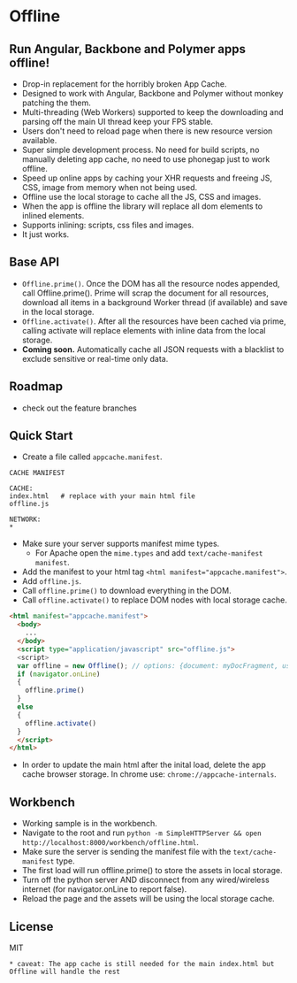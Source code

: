 # Offline

## Run Angular, Backbone and Polymer apps offline!

* Drop-in replacement for the horribly broken App Cache.
* Designed to work with Angular, Backbone and Polymer without monkey patching the them.
* Multi-threading (Web Workers) supported to keep the downloading and parsing off the main UI thread keep your FPS stable.
* Users don't need to reload page when there is new resource version available.
* Super simple development process. No need for build scripts, no manually deleting app cache, no need to use phonegap just to work offline.
* Speed up online apps by caching your XHR requests and freeing JS, CSS, image from memory when not being used.
* Offline use the local storage to cache all the JS, CSS and images.
* When the app is offline the library will replace all dom elements to inlined elements.
* Supports inlining: scripts, css files and images.
* It just works.

## Base API
* `Offline.prime()`. Once the DOM has all the resource nodes appended, call Offline.prime(). Prime will scrap the document for all resources, download all items in a background Worker thread (if available) and save in the local storage.
* `Offline.activate()`. After all the resources have been cached via prime, calling activate will replace elements with inline data from the local storage.
* __Coming soon.__ Automatically cache all JSON requests with a blacklist to exclude sensitive or real-time only data.

## Roadmap

* check out the feature branches


## Quick Start

* Create a file called `appcache.manifest`. 

```
CACHE MANIFEST

CACHE:
index.html   # replace with your main html file
offline.js

NETWORK:
*
```

* Make sure your server supports manifest mime types.
  * For Apache open the `mime.types` and add `text/cache-manifest manifest`.
* Add the manifest to your html tag `<html manifest="appcache.manifest">`.
* Add `offline.js`.
* Call `offline.prime()` to download everything in the DOM.
* Call `offline.activate()` to replace DOM nodes with local storage cache.

```html
<html manifest="appcache.manifest">
  <body>
    ...
  </body>
  <script type="application/javascript" src="offline.js">
  <script>
  var offline = new Offline(); // options: {document: myDocFragment, useThreads: false}
  if (navigator.onLine)
  {
    offline.prime()
  }
  else
  {
    offline.activate()
  }
  </script>
</html>
```

* In order to update the main html after the inital load, delete the app cache browser storage. In chrome use: `chrome://appcache-internals`.

## Workbench

* Working sample is in the workbench. 
* Navigate to the root and run `python -m SimpleHTTPServer && open http://localhost:8000/workbench/offline.html`.
* Make sure the server is sending the manifest file with the `text/cache-manifest` type.
* The first load will run offline.prime() to store the assets in local storage.
* Turn off the python server AND disconnect from any wired/wireless internet (for navigator.onLine to report false).
* Reload the page and the assets will be using the local storage cache.

## License

MIT  


`* caveat: The app cache is still needed for the main index.html but Offline will handle the rest`


